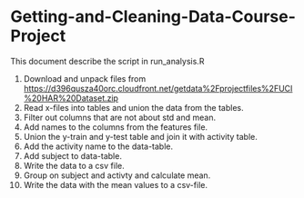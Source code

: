 # Getting-and-Cleaning-Data-Course-Project
This document describe the script in run_analysis.R

1. Download and unpack files from https://d396qusza40orc.cloudfront.net/getdata%2Fprojectfiles%2FUCI%20HAR%20Dataset.zip
2. Read x-files into tables and union the data from the tables.
3. Filter out columns that are not about std and mean.
4. Add names to the columns from the features file.
5. Union the y-train and y-test table and join it with activity table.
6. Add the activity name to the data-table.
7. Add subject to data-table.
8. Write the data to a csv file.
9. Group on subject and activty and calculate mean.
10. Write the data with the mean values to a csv-file.
